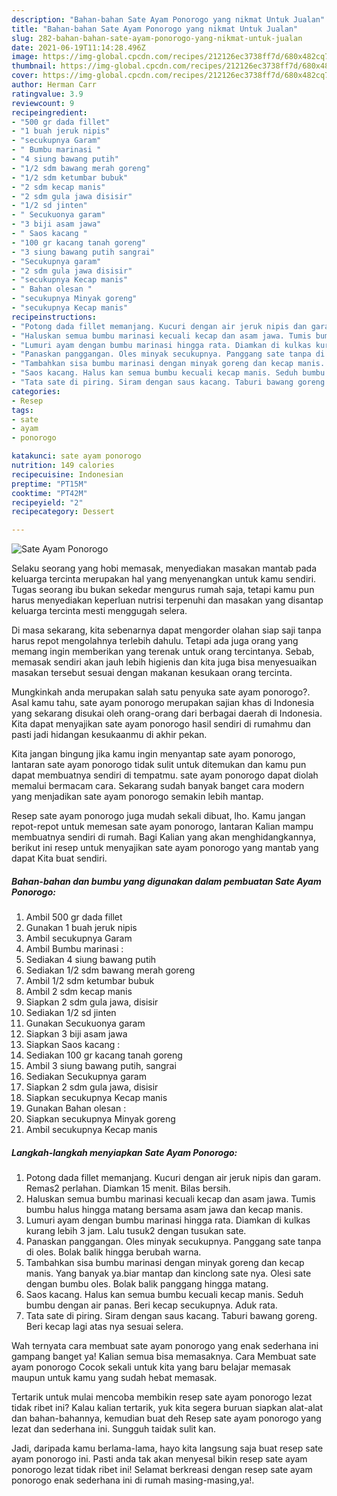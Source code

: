 ```yaml
---
description: "Bahan-bahan Sate Ayam Ponorogo yang nikmat Untuk Jualan"
title: "Bahan-bahan Sate Ayam Ponorogo yang nikmat Untuk Jualan"
slug: 282-bahan-bahan-sate-ayam-ponorogo-yang-nikmat-untuk-jualan
date: 2021-06-19T11:14:28.496Z
image: https://img-global.cpcdn.com/recipes/212126ec3738ff7d/680x482cq70/sate-ayam-ponorogo-foto-resep-utama.jpg
thumbnail: https://img-global.cpcdn.com/recipes/212126ec3738ff7d/680x482cq70/sate-ayam-ponorogo-foto-resep-utama.jpg
cover: https://img-global.cpcdn.com/recipes/212126ec3738ff7d/680x482cq70/sate-ayam-ponorogo-foto-resep-utama.jpg
author: Herman Carr
ratingvalue: 3.9
reviewcount: 9
recipeingredient:
- "500 gr dada fillet"
- "1 buah jeruk nipis"
- "secukupnya Garam"
- " Bumbu marinasi "
- "4 siung bawang putih"
- "1/2 sdm bawang merah goreng"
- "1/2 sdm ketumbar bubuk"
- "2 sdm kecap manis"
- "2 sdm gula jawa disisir"
- "1/2 sd jinten"
- " Secukuonya garam"
- "3 biji asam jawa"
- " Saos kacang "
- "100 gr kacang tanah goreng"
- "3 siung bawang putih sangrai"
- "Secukupnya garam"
- "2 sdm gula jawa disisir"
- "secukupnya Kecap manis"
- " Bahan olesan "
- "secukupnya Minyak goreng"
- "secukupnya Kecap manis"
recipeinstructions:
- "Potong dada fillet memanjang. Kucuri dengan air jeruk nipis dan garam. Remas2 perlahan. Diamkan 15 menit. Bilas bersih."
- "Haluskan semua bumbu marinasi kecuali kecap dan asam jawa. Tumis bumbu halus hingga matang bersama asam jawa dan kecap manis."
- "Lumuri ayam dengan bumbu marinasi hingga rata. Diamkan di kulkas kurang lebih 3 jam. Lalu tusuk2 dengan tusukan sate."
- "Panaskan panggangan. Oles minyak secukupnya. Panggang sate tanpa di oles. Bolak balik hingga berubah warna."
- "Tambahkan sisa bumbu marinasi dengan minyak goreng dan kecap manis. Yang banyak ya.biar mantap dan kinclong sate nya. Olesi sate dengan bumbu oles. Bolak balik panggang hingga matang."
- "Saos kacang. Halus kan semua bumbu kecuali kecap manis. Seduh bumbu dengan air panas. Beri kecap secukupnya. Aduk rata."
- "Tata sate di piring. Siram dengan saus kacang. Taburi bawang goreng. Beri kecap lagi atas nya sesuai selera."
categories:
- Resep
tags:
- sate
- ayam
- ponorogo

katakunci: sate ayam ponorogo 
nutrition: 149 calories
recipecuisine: Indonesian
preptime: "PT15M"
cooktime: "PT42M"
recipeyield: "2"
recipecategory: Dessert

---
```



![Sate Ayam Ponorogo](https://img-global.cpcdn.com/recipes/212126ec3738ff7d/680x482cq70/sate-ayam-ponorogo-foto-resep-utama.jpg)

Selaku seorang yang hobi memasak, menyediakan masakan mantab pada keluarga tercinta merupakan hal yang menyenangkan untuk kamu sendiri. Tugas seorang ibu bukan sekedar mengurus rumah saja, tetapi kamu pun harus menyediakan keperluan nutrisi terpenuhi dan masakan yang disantap keluarga tercinta mesti menggugah selera.

Di masa  sekarang, kita sebenarnya dapat mengorder olahan siap saji tanpa harus repot mengolahnya terlebih dahulu. Tetapi ada juga orang yang memang ingin memberikan yang terenak untuk orang tercintanya. Sebab, memasak sendiri akan jauh lebih higienis dan kita juga bisa menyesuaikan masakan tersebut sesuai dengan makanan kesukaan orang tercinta. 



Mungkinkah anda merupakan salah satu penyuka sate ayam ponorogo?. Asal kamu tahu, sate ayam ponorogo merupakan sajian khas di Indonesia yang sekarang disukai oleh orang-orang dari berbagai daerah di Indonesia. Kita dapat menyajikan sate ayam ponorogo hasil sendiri di rumahmu dan pasti jadi hidangan kesukaanmu di akhir pekan.

Kita jangan bingung jika kamu ingin menyantap sate ayam ponorogo, lantaran sate ayam ponorogo tidak sulit untuk ditemukan dan kamu pun dapat membuatnya sendiri di tempatmu. sate ayam ponorogo dapat diolah memalui bermacam cara. Sekarang sudah banyak banget cara modern yang menjadikan sate ayam ponorogo semakin lebih mantap.

Resep sate ayam ponorogo juga mudah sekali dibuat, lho. Kamu jangan repot-repot untuk memesan sate ayam ponorogo, lantaran Kalian mampu membuatnya sendiri di rumah. Bagi Kalian yang akan menghidangkannya, berikut ini resep untuk menyajikan sate ayam ponorogo yang mantab yang dapat Kita buat sendiri.

<!--inarticleads1-->

##### Bahan-bahan dan bumbu yang digunakan dalam pembuatan Sate Ayam Ponorogo:

1. Ambil 500 gr dada fillet
1. Gunakan 1 buah jeruk nipis
1. Ambil secukupnya Garam
1. Ambil  Bumbu marinasi :
1. Sediakan 4 siung bawang putih
1. Sediakan 1/2 sdm bawang merah goreng
1. Ambil 1/2 sdm ketumbar bubuk
1. Ambil 2 sdm kecap manis
1. Siapkan 2 sdm gula jawa, disisir
1. Sediakan 1/2 sd jinten
1. Gunakan  Secukuonya garam
1. Siapkan 3 biji asam jawa
1. Siapkan  Saos kacang :
1. Sediakan 100 gr kacang tanah goreng
1. Ambil 3 siung bawang putih, sangrai
1. Sediakan Secukupnya garam
1. Siapkan 2 sdm gula jawa, disisir
1. Siapkan secukupnya Kecap manis
1. Gunakan  Bahan olesan :
1. Siapkan secukupnya Minyak goreng
1. Ambil secukupnya Kecap manis




<!--inarticleads2-->

##### Langkah-langkah menyiapkan Sate Ayam Ponorogo:

1. Potong dada fillet memanjang. Kucuri dengan air jeruk nipis dan garam. Remas2 perlahan. Diamkan 15 menit. Bilas bersih.
1. Haluskan semua bumbu marinasi kecuali kecap dan asam jawa. Tumis bumbu halus hingga matang bersama asam jawa dan kecap manis.
1. Lumuri ayam dengan bumbu marinasi hingga rata. Diamkan di kulkas kurang lebih 3 jam. Lalu tusuk2 dengan tusukan sate.
1. Panaskan panggangan. Oles minyak secukupnya. Panggang sate tanpa di oles. Bolak balik hingga berubah warna.
1. Tambahkan sisa bumbu marinasi dengan minyak goreng dan kecap manis. Yang banyak ya.biar mantap dan kinclong sate nya. Olesi sate dengan bumbu oles. Bolak balik panggang hingga matang.
1. Saos kacang. Halus kan semua bumbu kecuali kecap manis. Seduh bumbu dengan air panas. Beri kecap secukupnya. Aduk rata.
1. Tata sate di piring. Siram dengan saus kacang. Taburi bawang goreng. Beri kecap lagi atas nya sesuai selera.




Wah ternyata cara membuat sate ayam ponorogo yang enak sederhana ini gampang banget ya! Kalian semua bisa memasaknya. Cara Membuat sate ayam ponorogo Cocok sekali untuk kita yang baru belajar memasak maupun untuk kamu yang sudah hebat memasak.

Tertarik untuk mulai mencoba membikin resep sate ayam ponorogo lezat tidak ribet ini? Kalau kalian tertarik, yuk kita segera buruan siapkan alat-alat dan bahan-bahannya, kemudian buat deh Resep sate ayam ponorogo yang lezat dan sederhana ini. Sungguh taidak sulit kan. 

Jadi, daripada kamu berlama-lama, hayo kita langsung saja buat resep sate ayam ponorogo ini. Pasti anda tak akan menyesal bikin resep sate ayam ponorogo lezat tidak ribet ini! Selamat berkreasi dengan resep sate ayam ponorogo enak sederhana ini di rumah masing-masing,ya!.


